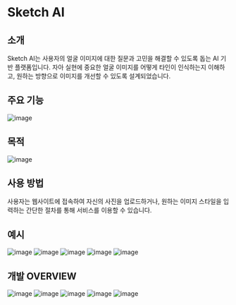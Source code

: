 # Sketch AI

## 소개
Sketch AI는 사용자의 얼굴 이미지에 대한 질문과 고민을 해결할 수 있도록 돕는 AI 기반 플랫폼입니다. 자아 실현에 중요한 얼굴 이미지를 어떻게 타인이 인식하는지 이해하고, 원하는 방향으로 이미지를 개선할 수 있도록 설계되었습니다.




## 주요 기능
![image](https://github.com/gyuri2020/SketchAI/assets/66810905/903857c4-f5f5-4db2-ac35-a504a7cab34d)

## 목적
![image](https://github.com/gyuri2020/SketchAI/assets/66810905/da6c1808-c401-43ed-ae99-2396a8eeb5d9)

## 사용 방법
사용자는 웹사이트에 접속하여 자신의 사진을 업로드하거나, 원하는 이미지 스타일을 입력하는 간단한 절차를 통해 서비스를 이용할 수 있습니다.

## 예시
![image](https://github.com/gyuri2020/SketchAI/assets/66810905/9c91ab51-bc99-4418-8ffa-a8fe00b9e682)
![image](https://github.com/gyuri2020/SketchAI/assets/66810905/6ea00902-c978-4634-97f1-85b305282e0f)
![image](https://github.com/gyuri2020/SketchAI/assets/66810905/ff74eafb-0265-41b8-bc40-ef87fbc3e83b)
![image](https://github.com/gyuri2020/SketchAI/assets/66810905/39a886d8-5cf0-4af1-b97a-a560de31014b)
![image](https://github.com/gyuri2020/SketchAI/assets/66810905/0d12dc4f-5f1d-44bd-83f8-211b92828df9)



## 개발 OVERVIEW
![image](https://github.com/gyuri2020/SketchAI/assets/66810905/f76a4510-72dd-4aae-9e81-0de813ff0e62)
![image](https://github.com/gyuri2020/SketchAI/assets/66810905/a6cbe5e7-3795-408c-8c1b-df2d71a57c0f)
![image](https://github.com/gyuri2020/SketchAI/assets/66810905/c13dba52-1746-4ee1-b916-f3ca55b1d784)
![image](https://github.com/gyuri2020/SketchAI/assets/66810905/323c58fa-2015-4bdb-afd1-67681d28768f)
![image](https://github.com/gyuri2020/SketchAI/assets/66810905/c9a5fd6a-0a3a-4027-aa0b-87240008d3b3)

